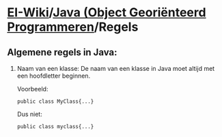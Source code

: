 # [EI-Wiki](..)/[Java (Object Georiënteerd Programmeren](Home)/Regels
## Algemene regels in Java:
1. Naam van een klasse:
  De naam van een klasse in Java moet altijd met een hoofdletter beginnen.
  
    Voorbeeld:
    
      ``public class MyClass{...}``
  
    Dus niet:
  
      ``public class myclass{...}``

